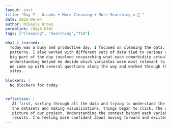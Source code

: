 ```yaml
---
layout: post
title: "Day 7 – Graphs + More Cleaning + More Searching = 🥀 "
date: 2025-06-04
author: Mikayla Brown
permalink: /day6.html
tags: ["Cleaning", "Searching","T1D"]

what_i_learned: |
  Today was a busy and productive day. I focused on cleaning the data, organizing it for analysis, and creating graphs to help visualize key 
  patterns. I also worked with different sets of data tied to various comorbidities, which meant diving into the specifics of each condition. A 
  big part of the day involved researching what each comorbidity actually means and how it connects to our project goals. That deeper 
  understanding helped me decide which variables were most relevant to highlight in the graphs and which conditions might be worth focusing on. 
  We came up with several questions along the way and worked through them to guide our analysis more effectively. We also played with more AI 
  sites.
  
blockers: |
  No blockers for today.


reflection: |
   At first, sorting through all the data and trying to understand the different comorbidities was a bit overwhelming. But as I started cleaning 
   the datasets and making visualizations, things began to click. The research helped me connect the dots between the raw data and the bigger 
   picture of our project. Understanding the context behind each variable made the graphs more meaningful and guided how I interpreted the 
   results. I’m feeling more confident about moving forward and excited to keep applying what I’ve learned.
---
```

